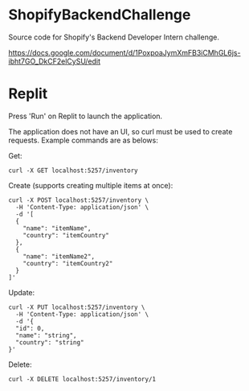 # ShopifyBackendChallenge
Source code for Shopify's Backend Developer Intern challenge.

https://docs.google.com/document/d/1PoxpoaJymXmFB3iCMhGL6js-ibht7GO_DkCF2elCySU/edit

# Replit
Press 'Run' on Replit to launch the application.

The application does not have an UI, so curl must be used to create requests. Example commands are as belows:

Get:
```
curl -X GET localhost:5257/inventory
```

Create (supports creating multiple items at once):
```
curl -X POST localhost:5257/inventory \
  -H 'Content-Type: application/json' \
  -d '[
  {
    "name": "itemName",
    "country": "itemCountry"
  },
  {
    "name": "itemName2",
    "country": "itemCountry2"
  }
]'
```

Update:
```
curl -X PUT localhost:5257/inventory \
  -H 'Content-Type: application/json' \
  -d '{
  "id": 0,
  "name": "string",
  "country": "string"
}'
```

Delete:
```
curl -X DELETE localhost:5257/inventory/1
```
